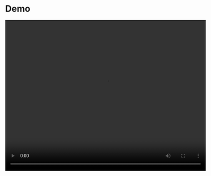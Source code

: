 # Demo

<video width="640" height="480" controls>
  <source src="1631_demo.mp4" type="video/mp4">
  Your browser does not support the video tag.
</video
